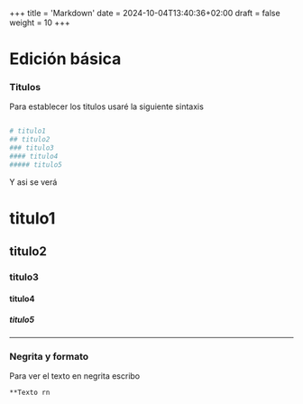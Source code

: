 +++
title = 'Markdown'
date = 2024-10-04T13:40:36+02:00
draft = false
weight = 10
+++

# Edición básica

### Titulos

Para establecer los titulos usaré la siguiente sintaxis

```makefile 

# titulo1
## titulo2
### titulo3
#### titulo4
##### titulo5

```
Y asi se verá

# titulo1
## titulo2
### titulo3
#### titulo4
##### titulo5

---

### Negrita y formato

Para ver el texto en negrita escribo

```markdown
**Texto rn
